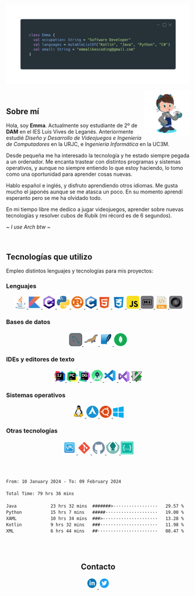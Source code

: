 ![Banner](banner-kuromiichi.png)

<img src="./octocat-kuromiichi.png" width=25% align=right />

<br>

## Sobre mí

Hola, soy **Emma**. Actualmente soy estudiante de 2º de **DAM** en el IES Luis Vives de Leganés. Anteriormente estudié _Diseño y Desarrollo de Videojuegos e Ingeniería de Computadores_ en la URJC, e _Ingeniería Informática_ en la UC3M.

Desde pequeña me ha interesado la tecnología y he estado siempre pegada a un ordenador. Me encanta trastear con distintos programas y sistemas operativos, y aunque no siempre entiendo lo que estoy haciendo, lo tomo como una oportunidad para aprender cosas nuevas.

Hablo español e inglés, y disfruto aprendiendo otros idiomas. Me gusta mucho el japonés aunque se me atasca un poco. En su momento aprendí esperanto pero se me ha olvidado todo.

En mi tiempo libre me dedico a jugar videojuegos, aprender sobre nuevas tecnologías y resolver cubos de Rubik (mi récord es de 6 segundos).

*~ I use Arch btw ~*

<br>

## Tecnologías que utilizo

Empleo distintos lenguajes y tecnologías para mis proyectos:

### Lenguajes

<div align="center">
    <a href="https://www.java.com/en">
        <img src="./icons/java.svg" width=7% />
    </a>
    <a href="https://kotlinlang.org">
        <img src="./icons/kotlin.svg" width=7% />
    </a>
    <a href="https://learn.microsoft.com/en-us/dotnet/csharp">
        <img src="./icons/csharp.svg" width=7% />
    </a>
    <a href="https://python.org">
        <img src="./icons/python.svg" width=7% />
    </a>
    <a href="https://www.rust-lang.org/">
        <img src="./icons/rust.svg" width=7% />
    </a>
    <a href="https://en.wikipedia.org/wiki/C_(programming_language)">
        <img src="./icons/c.svg" width=6% />
    </a>
    <a href="https://developer.mozilla.org/en-US/docs/Web/HTML">
        <img src="./icons/html.svg" width=7% />
    </a>
    <a href="https://developer.mozilla.org/es/docs/Web/CSS">
        <img src="./icons/css.svg" width=7% />
    </a>
    <a href="https://developer.mozilla.org/es/docs/Web/JavaScript">
        <img src="./icons/javascript.svg" width=7% />
    </a>
    <a href="https://www.markdownguide.org/">
        <img src="./icons/markdown.svg" width=7% />
    </a>
    <a href="https://www.w3.org/XML/">
        <img src="./icons/xml.svg" width=7% />
    </a>
    <a href="https://www.json.org/json-en.html">
        <img src="./icons/json.svg" width=7% />
    </a>
</div>

### Bases de datos
<div align="center">
    <a href="https://www.mysql.com">
        <img src="./icons/mysql.svg", width=7% />
    </a>
    <a href="https://mariadb.org">
        <img src="./icons/mariadb.svg", width=8% />
    </a>
    <a href="https://sqlite.org">
        <img src="./icons/sqlite.svg", width=7% />
    </a>
    <a href="https://www.mongodb.com/">
        <img src="./icons/mongodb.svg", width=7% />
    </a>
</div>

### IDEs y editores de texto

<div align="center">
    <a href="https://www.jetbrains.com/idea">
        <img src="./icons/intellij.svg" width=6% />
    </a>
    <a href="https://www.jetbrains.com/pycharm">
        <img src="./icons/pycharm.svg", width=6% />
    </a>
    <a href="https://www.jetbrains.com/datagrip">
        <img src="./icons/datagrip.svg", width=6% />
    </a>
    <a href="https://developer.android.com/studio">
        <img src="./icons/android-studio.svg", width=6% />
    </a>
    <a href="https://code.visualstudio.com">
        <img src="./icons/vs-code.svg" width=7% />
    </a>
    <a href="https://visualstudio.microsoft.com">
        <img src="./icons/visual-studio.svg" width=6% />
    </a>
    <a href="https://www.vim.org">
        <img src="./icons/vim.svg" width=6% />
    </a>
</div>

### Sistemas operativos

<div align="center">
    <a href="https://en.wikipedia.org/wiki/Linux">
        <img src="./icons/linux.svg" width=7% />
    <a href="https://archlinux.org">
    <img src="./icons/arch.svg" width=6.5%>
    <a href="https://www.ubuntu.com">
        <img src="./icons/ubuntu.svg" width=6.5% />
    </a>
    <a href="https://www.microsoft.com/en-us/windows/">
        <img src="./icons/windows.svg" width=6% />
    </a>
</div>

### Otras tecnologías

<div align="center">
    <a href="https://www.virtualbox.org">
        <img src="./icons/virtualbox.svg", width=7.5% />
    </a>
    <a href="https://git-scm.com">
        <img src="./icons/git.svg" width=7% />
    </a>
    <a href="https://github.com">
        <img src="./icons/github.svg" width=7% />
    </a>
    <a href="https://www.gitkraken.com">
        <img src="./icons/gitkraken.svg" width=7% />
    </a>
    <a href="https://codeium.com/">
        <img src="./icons/codeium.svg" width=7% />
    </a>
</div>

<br><br>

<!--START_SECTION:waka-->

```txt
From: 10 January 2024 - To: 09 February 2024

Total Time: 79 hrs 36 mins

Java             23 hrs 32 mins  #######>·················   29.57 %
Python           15 hrs 7 mins   #####····················   19.00 %
XAML             10 hrs 34 mins  ###>·····················   13.28 %
Kotlin           9 hrs 32 mins   ###······················   11.98 %
XML              6 hrs 44 mins   ##·······················   08.47 %
```

<!--END_SECTION:waka-->

<br><br>

<div align="center">
    <h2>Contacto</h2>
    <a href="https://www.linkedin.com/in/emma-fern%C3%A1ndez-barranco-583881251/">
        <img src="./icons/linkedin.svg" width=6%>
    </a>
    <a href="https://twitter.com/emmalikescoding">
        <img src="./icons/twitter.svg" width=6%>
    </a>
</div>
